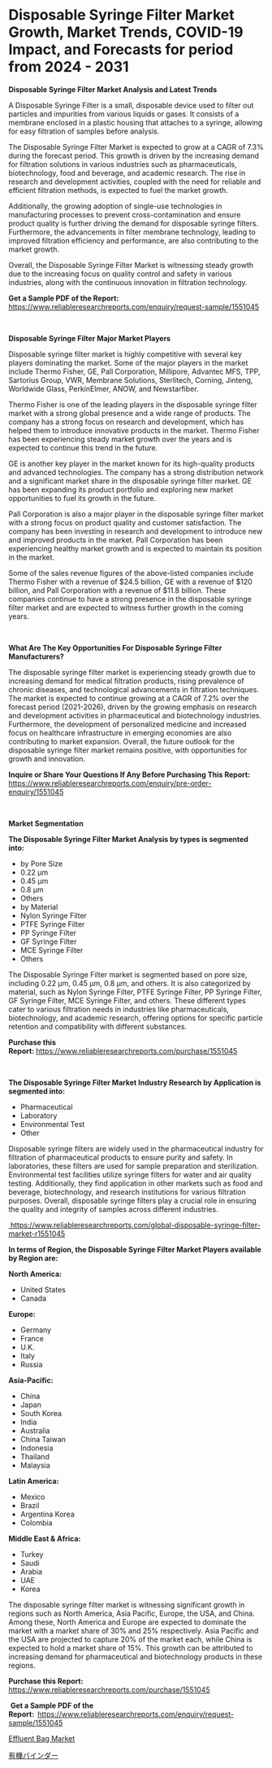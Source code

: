 <p><h1>Disposable Syringe Filter Market Growth, Market Trends, COVID-19 Impact, and Forecasts for period from 2024 - 2031</h1></p><p><strong>Disposable Syringe Filter Market Analysis and Latest Trends</strong></p>
<p><p>A Disposable Syringe Filter is a small, disposable device used to filter out particles and impurities from various liquids or gases. It consists of a membrane enclosed in a plastic housing that attaches to a syringe, allowing for easy filtration of samples before analysis.</p><p>The Disposable Syringe Filter Market is expected to grow at a CAGR of 7.3% during the forecast period. This growth is driven by the increasing demand for filtration solutions in various industries such as pharmaceuticals, biotechnology, food and beverage, and academic research. The rise in research and development activities, coupled with the need for reliable and efficient filtration methods, is expected to fuel the market growth.</p><p>Additionally, the growing adoption of single-use technologies in manufacturing processes to prevent cross-contamination and ensure product quality is further driving the demand for disposable syringe filters. Furthermore, the advancements in filter membrane technology, leading to improved filtration efficiency and performance, are also contributing to the market growth.</p><p>Overall, the Disposable Syringe Filter Market is witnessing steady growth due to the increasing focus on quality control and safety in various industries, along with the continuous innovation in filtration technology.</p></p>
<p><strong>Get a Sample PDF of the Report:&nbsp;</strong> <a href="https://www.reliableresearchreports.com/enquiry/request-sample/1551045">https://www.reliableresearchreports.com/enquiry/request-sample/1551045</a></p>
<p>&nbsp;</p>
<p><strong>Disposable Syringe Filter Major Market Players</strong></p>
<p><p>Disposable syringe filter market is highly competitive with several key players dominating the market. Some of the major players in the market include Thermo Fisher, GE, Pall Corporation, Millipore, Advantec MFS, TPP, Sartorius Group, VWR, Membrane Solutions, Sterlitech, Corning, Jinteng, Worldwide Glass, PerkinElmer, ANOW, and Newstarfiber.</p><p>Thermo Fisher is one of the leading players in the disposable syringe filter market with a strong global presence and a wide range of products. The company has a strong focus on research and development, which has helped them to introduce innovative products in the market. Thermo Fisher has been experiencing steady market growth over the years and is expected to continue this trend in the future.</p><p>GE is another key player in the market known for its high-quality products and advanced technologies. The company has a strong distribution network and a significant market share in the disposable syringe filter market. GE has been expanding its product portfolio and exploring new market opportunities to fuel its growth in the future.</p><p>Pall Corporation is also a major player in the disposable syringe filter market with a strong focus on product quality and customer satisfaction. The company has been investing in research and development to introduce new and improved products in the market. Pall Corporation has been experiencing healthy market growth and is expected to maintain its position in the market.</p><p>Some of the sales revenue figures of the above-listed companies include Thermo Fisher with a revenue of $24.5 billion, GE with a revenue of $120 billion, and Pall Corporation with a revenue of $11.8 billion. These companies continue to have a strong presence in the disposable syringe filter market and are expected to witness further growth in the coming years.</p></p>
<p>&nbsp;</p>
<p><strong>What Are The Key Opportunities For Disposable Syringe Filter Manufacturers?</strong></p>
<p><p>The disposable syringe filter market is experiencing steady growth due to increasing demand for medical filtration products, rising prevalence of chronic diseases, and technological advancements in filtration techniques. The market is expected to continue growing at a CAGR of 7.2% over the forecast period (2021-2026), driven by the growing emphasis on research and development activities in pharmaceutical and biotechnology industries. Furthermore, the development of personalized medicine and increased focus on healthcare infrastructure in emerging economies are also contributing to market expansion. Overall, the future outlook for the disposable syringe filter market remains positive, with opportunities for growth and innovation.</p></p>
<p><strong>Inquire or Share Your Questions If Any Before Purchasing This Report:</strong> <a href="https://www.reliableresearchreports.com/enquiry/pre-order-enquiry/1551045">https://www.reliableresearchreports.com/enquiry/pre-order-enquiry/1551045</a></p>
<p>&nbsp;</p>
<p><strong>Market Segmentation</strong></p>
<p><strong>The Disposable Syringe Filter Market Analysis by types is segmented into:</strong></p>
<p><ul><li>by Pore Size</li><li>0.22 μm</li><li>0.45 μm</li><li>0.8 μm</li><li>Others</li><li>by Material</li><li>Nylon Syringe Filter</li><li>PTFE Syringe Filter</li><li>PP Syringe Filter</li><li>GF Syringe Filter</li><li>MCE Syringe Filter</li><li>Others</li></ul></p>
<p><p>The Disposable Syringe Filter market is segmented based on pore size, including 0.22 μm, 0.45 μm, 0.8 μm, and others. It is also categorized by material, such as Nylon Syringe Filter, PTFE Syringe Filter, PP Syringe Filter, GF Syringe Filter, MCE Syringe Filter, and others. These different types cater to various filtration needs in industries like pharmaceuticals, biotechnology, and academic research, offering options for specific particle retention and compatibility with different substances.</p></p>
<p><strong>Purchase this Report:&nbsp;</strong><a href="https://www.reliableresearchreports.com/purchase/1551045">https://www.reliableresearchreports.com/purchase/1551045</a></p>
<p>&nbsp;</p>
<p><strong>The Disposable Syringe Filter Market Industry Research by Application is segmented into:</strong></p>
<p><ul><li>Pharmaceutical</li><li>Laboratory</li><li>Environmental Test</li><li>Other</li></ul></p>
<p><p>Disposable syringe filters are widely used in the pharmaceutical industry for filtration of pharmaceutical products to ensure purity and safety. In laboratories, these filters are used for sample preparation and sterilization. Environmental test facilities utilize syringe filters for water and air quality testing. Additionally, they find application in other markets such as food and beverage, biotechnology, and research institutions for various filtration purposes. Overall, disposable syringe filters play a crucial role in ensuring the quality and integrity of samples across different industries.</p></p>
<p><a href="https://www.reliableresearchreports.com/global-disposable-syringe-filter-market-r1551045">&nbsp;https://www.reliableresearchreports.com/global-disposable-syringe-filter-market-r1551045</a></p>
<p><strong>In terms of Region, the Disposable Syringe Filter Market Players available by Region are:</strong></p>
<p>
    <p> <strong> North America: </strong>
        <ul>
            <li>United States</li>
            <li>Canada</li>
        </ul>
        </p> 
    <p> <strong> Europe: </strong>
        <ul>
            <li>Germany</li>
            <li>France</li>
            <li>U.K.</li>
            <li>Italy</li>
            <li>Russia</li>
        </ul>
        </p> 
    <p> <strong> Asia-Pacific: </strong>
        <ul>
            <li>China</li>
            <li>Japan</li>
            <li>South Korea</li>
            <li>India</li>
            <li>Australia</li>
            <li>China Taiwan</li>
            <li>Indonesia</li>
            <li>Thailand</li>
            <li>Malaysia</li>
        </ul>
        </p> 
    <p> <strong> Latin America: </strong>
        <ul>
            <li>Mexico</li>
            <li>Brazil</li>
            <li>Argentina Korea</li>
            <li>Colombia</li>
        </ul>
        </p> 
    <p> <strong> Middle East & Africa: </strong>
        <ul>
            <li>Turkey</li>
            <li>Saudi</li>
            <li>Arabia</li>
            <li>UAE</li>
            <li>Korea</li>
        </ul>
    </p>
    </p>
<p><p>The disposable syringe filter market is witnessing significant growth in regions such as North America, Asia Pacific, Europe, the USA, and China. Among these, North America and Europe are expected to dominate the market with a market share of 30% and 25% respectively. Asia Pacific and the USA are projected to capture 20% of the market each, while China is expected to hold a market share of 15%. This growth can be attributed to increasing demand for pharmaceutical and biotechnology products in these regions.</p></p>
<p><strong>Purchase this Report: </strong><a href="https://www.reliableresearchreports.com/purchase/1551045">https://www.reliableresearchreports.com/purchase/1551045</a></p>
<p>&nbsp;<strong>Get a Sample PDF of the Report:&nbsp;&nbsp;</strong><a href="https://www.reliableresearchreports.com/enquiry/request-sample/1551045">https://www.reliableresearchreports.com/enquiry/request-sample/1551045</a></p>
<p><strong></strong></p>
<p><p><a href="https://github.com/vimar16th/Market-Research-Report-List-4/blob/main/effluent-bag-market.md">Effluent Bag Market</a></p><p><a href="https://github.com/deonnorth8/Market-Research-Report-List-1/blob/main/126177348079.md">有機バインダー</a></p></p>